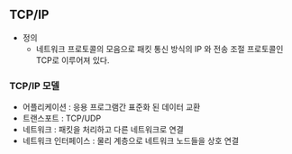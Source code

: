 ## TCP/IP

- 정의
  - 네트워크 프로토콜의 모음으로 패킷 통신 방식의 IP 와 전송 조절 프로토콜인 TCP로 이루어져 있다.

### TCP/IP 모델

- 어플리케이션 : 응용 프로그램간 표준화 된 데이터 교환
- 트랜스포트 : TCP/UDP
- 네트워크 : 패킷을 처리하고 다른 네트워크로 연결
- 네트워크 인터페이스 : 물리 계층으로 네트워크 노드들을 상호 연결

